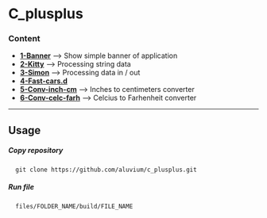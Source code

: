 # C_plusplus 
### Content  
* [__1-Banner__](https://github.com/aluvium/c_plusplus/tree/master/files/1-banner.d)  --> Show simple banner of application
* [__2-Kitty__](https://github.com/aluvium/c_plusplus/tree/master/files/2-kitty.d)   --> Processing string data
* [__3-Simon__](https://github.com/aluvium/c_plusplus/tree/master/files/3-simon.d)  --> Processing data in / out
* [__4-Fast-cars.d__](https://github.com/aluvium/c_plusplus/tree/master/files/4-fast-cars.d)
* [__5-Conv-inch-cm__](https://github.com/aluvium/c_plusplus/tree/master/files/5-conv-inch-cm) --> Inches to centimeters converter
* [__6-Conv-celc-farh__](https://github.com/aluvium/c_plusplus/tree/master/files/6-conv-celc-farh.d) --> Celcius to Farhenheit converter
- - -

## Usage
##### Copy repository
      git clone https://github.com/aluvium/c_plusplus.git
##### Run file
      files/FOLDER_NAME/build/FILE_NAME
